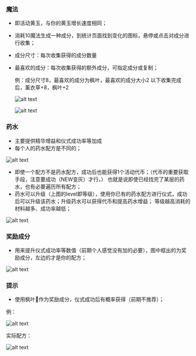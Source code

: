 ### 魔法

*   即活动黄玉，与你的黄玉增长速度相同；
*   消耗10魔法生成一种成分，到统计页面找到变化的图标，悬停或点击对成分进行收集；
*   成分尺寸：每次收集获得的成分数量
*   最喜欢的成分：每次收集获得的额外成分，可指定成分或复制；

    例：成分尺寸8，最喜欢的成分为枫叶，最喜欢的成分大小2
    以下收集完成后，薰衣草+8，枫叶+2

    ![alt text](../../public/img/event/nighthunt/成分收集前.png)

    ![alt text](../../public/img/event/nighthunt/成分收集后.png)


### 药水

*   主要提供精华增益和仪式成功率等加成
*   每个人的药水配方是不同的；

![alt text](../../public/img/event/nighthunt/药水（升级前）.png)

*   即使一个配方不是药水配方，成功后也能获得1个活动代币；（代币的重要获取手段，注意要成功（NEW变灰）才行，）
    也就是说即使已经找完了某层的药水，也有必要遍历所有配方；
*   药水可以升级（上图的level即等级），使用你已有的药水配方进行仪式，成功后可以升级该药水；升级药水可以获得代币和提高药水增益；
    等级越高消耗的材料越多、成功率越低；

![alt text](../../public/img/event/nighthunt/夜间狩猎_药水升级.png)
### 奖励成分

*   用来提升仪式成功率等数值（前期个人感觉没有加的必要），图中框出的为奖励成分，左边的才是你的配方；

![alt text](../../public/img/event/nighthunt/夜间狩猎_奖励成分.png)

### 提示

*   使用枫叶🍁作为奖励成分，仪式成功后有概率获得（前期不推荐）；

例：

![alt text](../../public/img/event/nighthunt/夜间狩猎hint.png)

实际配方：

![alt text](../../public/img/event/nighthunt/完成hint1.png)
